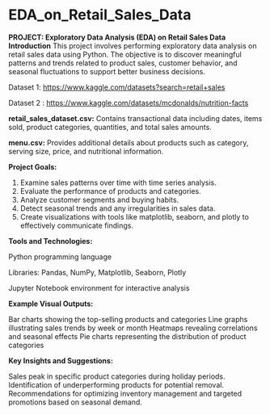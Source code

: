 # EDA_on_Retail_Sales_Data
**PROJECT: Exploratory Data Analysis (EDA) on Retail Sales Data**
**Introduction**
This project involves performing exploratory data analysis on retail sales data using Python. The objective is to discover meaningful patterns and trends related to product sales, customer behavior, and seasonal fluctuations to support better business decisions.

Dataset 1: https://www.kaggle.com/datasets?search=retail+sales

Dataset 2 : https://www.kaggle.com/datasets/mcdonalds/nutrition-facts

**retail_sales_dataset.csv:** 
Contains transactional data including dates, items sold, product categories, quantities, and total sales amounts.

**menu.csv:**
Provides additional details about products such as category, serving size, price, and nutritional information.

**Project Goals:**

1. Examine sales patterns over time with time series analysis.
2. Evaluate the performance of products and categories.
3. Analyze customer segments and buying habits.
4. Detect seasonal trends and any irregularities in sales data.
5. Create visualizations with tools like matplotlib, seaborn, and plotly to effectively communicate findings.

**Tools and Technologies:**

Python programming language

Libraries: Pandas, NumPy, Matplotlib, Seaborn, Plotly

Jupyter Notebook environment for interactive analysis

**Example Visual Outputs:**

Bar charts showing the top-selling products and categories
Line graphs illustrating sales trends by week or month
Heatmaps revealing correlations and seasonal effects
Pie charts representing the distribution of product categories

**Key Insights and Suggestions:**

Sales peak in specific product categories during holiday periods.
Identification of underperforming products for potential removal.
Recommendations for optimizing inventory management and targeted promotions based on seasonal demand.
